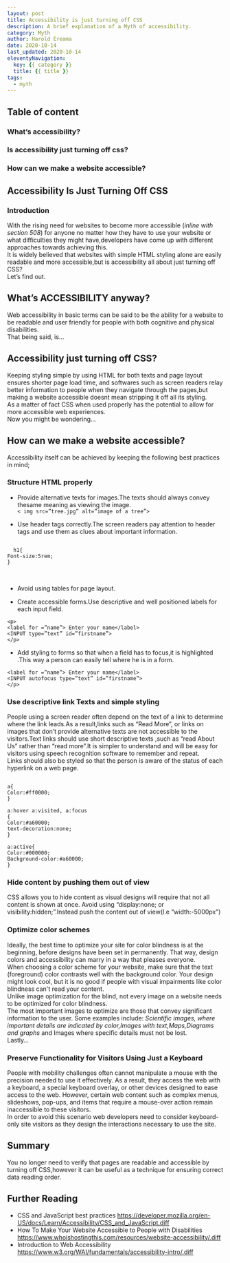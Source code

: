 ```yaml
---
layout: post
title: Accessibility is just turning off CSS
description: A brief explanation of a Myth of accessibility.
category: Myth
author: Harold Ereama
date: 2020-10-14
last_updated: 2020-10-14
eleventyNavigation:
  key: {{ category }}
  title: {{ title }}
tags:
  - myth
---
```


## Table of content <br>
### What’s accessibility?<br>
### Is accessibility just turning off css?<br>
### How can we make a website  accessible?<br>

## Accessibility Is Just Turning Off CSS<br>
### Introduction<br>

  With the rising need for websites to become more accessible
  (_inline with section 508_) for anyone no matter how they have to use your website or what difficulties they might have,developers have come up with different approaches towards achieving this.<br>
    It is widely believed that websites with simple HTML  styling alone are easily readable and more accessible,but is accessibility all about just turning off CSS?<br>
Let’s find out.<br>
 ## What’s  ACCESSIBILITY anyway?<br>
  Web accessibility in basic terms can be said to be the ability for a website to be readable and user friendly for people with both cognitive and physical disabilities.<br>
That being said, is…<br>
 ## Accessibility just turning off CSS?<br>
 Keeping styling simple by using HTML for both texts and page layout ensures shorter page load time, and softwares such as screen readers relay better information to people when they navigate through the pages,but making a website accessible doesnt mean stripping it off all its styling.<br>As a matter of fact CSS when used properly has the potential to allow for more accessible web experiences.<br>
Now you might be wondering…<br>
## How can we make a website accessible?
Accessibility itself can be achieved by keeping the following best practices in mind;<br>
### Structure HTML properly<br>
* Provide alternative texts for images.The texts should always convey thesame meaning as viewing the image.<br>
```< img src=”tree.jpg” alt=”image of a tree”>```<br>

* Use header tags correctly.The screen readers pay attention to header tags and use them as clues about important information.

```<h1>Heading</h1>
  
  h1{
Font-size:5rem;
}
``` 
<br>

* Avoid using tables for page layout.<br>

* Create accessible forms.Use descriptive and well positioned labels for each input field.<br>
```
<p>
<label for =”name”> Enter your name</label>
<INPUT type=”text” id=”firstname”>
</p>
```
* Add styling to forms so that when a field has to focus,it is highlighted .This way a person can easily tell where he is in a form.<br>
```<p>
<label for =”name”> Enter your name</label>
<INPUT autofocus type=”text” id=”firstname”>
</p>
```
### Use descriptive link Texts and simple styling <br>
  People using a screen reader often depend on the text of a link to determine where the link leads.As a result,links such as “Read More”, or links on images that don’t provide alternative texts are not accessible to the visitors.Text links should use short descriptive texts ,such as “read About Us” rather than “read more”.It is simpler to understand and will be easy  for visitors using speech recognition software to remember and repeat.<br>
  Links should also be styled so that the person is aware of the status of each hyperlink on a web page.<br>
```<p>Read About Us</p>

a{
Color:#ff0000;
}

a:hover a:visited, a:focus
{
Color:#a60000;
text-decoration:none;
}

a:active{
Color:#000000;
Background-color:#a60000;
}
```

### Hide content by pushing them out of view<br>
 CSS  allows you to hide content as visual designs will require that not all content is shown at once.
Avoid using “display:none; or visibility:hidden;”.Instead push the content out of view(I.e “width:-5000px”)<br>

### Optimize color schemes<br>
  Ideally, the best time to optimize your site for color blindness is at the beginning, before designs have been set in permanently. That way, design colors and accessibility can marry in
a way that pleases everyone.<br>
  When choosing a color scheme for your website, make sure that the text (foreground) color contrasts well with the background color. Your design might look cool, but it is no good if people with visual impairments like color blindness can't read your content.<br>
  Unlike image optimization for the blind, not every image on a website needs to be optimized for color blindness.<br>The most important images to optimize are those that convey significant information to the user. Some examples include:
_Scientific images, where important details are indicated by color,Images with text,Maps,Diagrams and graphs_ and Images where specific details must not be lost.<br>
Lastly…<br>
### Preserve Functionality for Visitors Using Just a Keyboard<br>
  People with mobility challenges often cannot manipulate a mouse with the precision needed to use it effectively. As a result, they access the web with a keyboard, a special keyboard overlay, or other devices designed to ease access to the web. However, certain web content such as complex menus, slideshows, pop-ups, and items that require a mouse-over action remain inaccessible to these visitors. <br>In order to avoid this scenario web developers need to consider keyboard-only site visitors as they design the interactions necessary to use the site.<br>
## Summary<br>
 You no longer need to verify that pages are readable and accessible by turning off CSS,however it can be useful as a technique for ensuring correct data reading order.<br>
 
 ## Further Reading<br>
* CSS and JavaScript best practices https://developer.mozilla.org/en-US/docs/Learn/Accessibility/CSS_and_JavaScript.diff
* How To Make Your Website Accessible to People with Disabilities https://www.whoishostingthis.com/resources/website-accessibility/.diff
* Introduction to Web Accessibility https://www.w3.org/WAI/fundamentals/accessibility-intro/.diff
